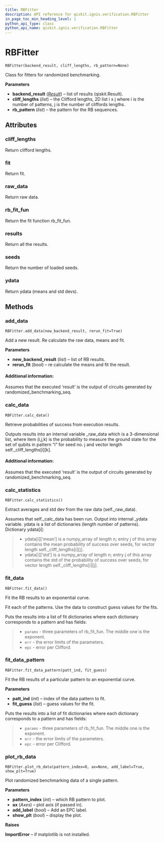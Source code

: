 ```yaml
---
title: RBFitter
description: API reference for qiskit.ignis.verification.RBFitter
in_page_toc_min_heading_level: 1
python_api_type: class
python_api_name: qiskit.ignis.verification.RBFitter
---
```


# RBFitter

<span id="qiskit.ignis.verification.RBFitter" />

`RBFitter(backend_result, cliff_lengths, rb_pattern=None)`

Class for fitters for randomized benchmarking.

**Parameters**

*   **backend\_result** ([*Result*](qiskit.result.Result "qiskit.result.Result")) – list of results (qiskit.Result).
*   **cliff\_lengths** (*list*) – the Clifford lengths, 2D list i x j where i is the number of patterns, j is the number of cliffords lengths.
*   **rb\_pattern** (*list*) – the pattern for the RB sequences.

## Attributes

### cliff\_lengths

Return clifford lengths.

### fit

Return fit.

### raw\_data

Return raw data.

### rb\_fit\_fun

Return the fit function rb\_fit\_fun.

### results

Return all the results.

### seeds

Return the number of loaded seeds.

### ydata

Return ydata (means and std devs).

## Methods

### add\_data

<span id="qiskit.ignis.verification.RBFitter.add_data" />

`RBFitter.add_data(new_backend_result, rerun_fit=True)`

Add a new result. Re calculate the raw data, means and fit.

**Parameters**

*   **new\_backend\_result** (*list*) – list of RB results.
*   **rerun\_fit** (*bool*) – re calculate the means and fit the result.

#### Additional information:

Assumes that the executed ‘result’ is the output of circuits generated by randomized\_benchmarking\_seq.

### calc\_data

<span id="qiskit.ignis.verification.RBFitter.calc_data" />

`RBFitter.calc_data()`

Retrieve probabilities of success from execution results.

Outputs results into an internal variable \_raw\_data which is a 3-dimensional list, where item (i,j,k) is the probability to measure the ground state for the set of qubits in pattern “i” for seed no. j and vector length self.\_cliff\_lengths\[i]\[k].

#### Additional information:

Assumes that the executed ‘result’ is the output of circuits generated by randomized\_benchmarking\_seq.

### calc\_statistics

<span id="qiskit.ignis.verification.RBFitter.calc_statistics" />

`RBFitter.calc_statistics()`

Extract averages and std dev from the raw data (self.\_raw\_data).

Assumes that self.\_calc\_data has been run. Output into internal \_ydata variable. ydata is a list of dictionaries (length number of patterns). Dictionary ydata\[i]:

> *   ydata\[i]\[‘mean’] is a numpy\_array of length n; entry j of this array contains the mean probability of success over seeds, for vector length self.\_cliff\_lengths\[i]\[j].
> *   ydata\[i]\[‘std’] is a numpy\_array of length n; entry j of this array contains the std of the probability of success over seeds, for vector length self.\_cliff\_lengths\[i]\[j].

### fit\_data

<span id="qiskit.ignis.verification.RBFitter.fit_data" />

`RBFitter.fit_data()`

Fit the RB results to an exponential curve.

Fit each of the patterns. Use the data to construct guess values for the fits.

Puts the results into a list of fit dictionaries where each dictionary corresponds to a pattern and has fields:

> *   `params` - three parameters of rb\_fit\_fun. The middle one is the exponent.
> *   `err` - the error limits of the parameters.
> *   `epc` - error per Clifford.

### fit\_data\_pattern

<span id="qiskit.ignis.verification.RBFitter.fit_data_pattern" />

`RBFitter.fit_data_pattern(patt_ind, fit_guess)`

Fit the RB results of a particular pattern to an exponential curve.

**Parameters**

*   **patt\_ind** (*int*) – index of the data pattern to fit.
*   **fit\_guess** (*list*) – guess values for the fit.

Puts the results into a list of fit dictionaries where each dictionary corresponds to a pattern and has fields:

> *   `params` - three parameters of rb\_fit\_fun. The middle one is the exponent.
> *   `err` - the error limits of the parameters.
> *   `epc` - error per Clifford.

### plot\_rb\_data

<span id="qiskit.ignis.verification.RBFitter.plot_rb_data" />

`RBFitter.plot_rb_data(pattern_index=0, ax=None, add_label=True, show_plt=True)`

Plot randomized benchmarking data of a single pattern.

**Parameters**

*   **pattern\_index** (*int*) – which RB pattern to plot.
*   **ax** (*Axes*) – plot axis (if passed in).
*   **add\_label** (*bool*) – Add an EPC label.
*   **show\_plt** (*bool*) – display the plot.

**Raises**

**ImportError** – if matplotlib is not installed.

